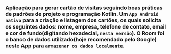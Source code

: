 ### Aplicação para gerar cartão de visitas seguindo boas práticas de padrões de projeto e programação Kotlin. Um ```App Android nativo``` para a criação e listagem dos cartões, os quais solicita os seguintes dados: nome, empresa, telefone de contato, email e cor de fundo(digitando hexadecial, ```nesta versão```). O Room foi o banco de dados utilizado(hoje recomendado pelo Google) neste App para ```armazenar os dados localmente```.
